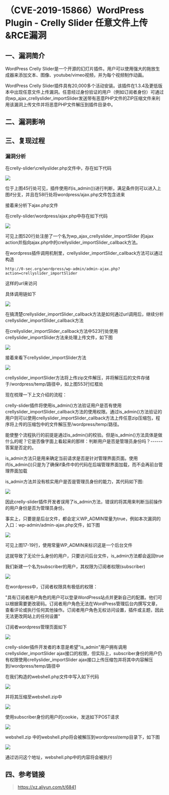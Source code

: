 （CVE-2019-15866）WordPress Plugin - Crelly Slider 任意文件上传&RCE漏洞
=======================================================================

一、漏洞简介
------------

WordPress Crelly
Slider是一个开源的幻灯片插件。用户可以使用强大的拖放生成器来添加文本、图像、youtube/vimeo视频，并为每个视频制作动画。

WordPress Crelly
Slider插件具有20,000多个活动安装。该插件在1.3.4及更低版本中出现任意文件上传漏洞。任意经过身份验证的用户（例如订阅者身份）可通过向wp\_ajax\_crellyslider\_importSlider发送带有恶意PHP文件的ZIP压缩文件来利用该漏洞上传文件并将恶意PHP文件解压到插件目录中。

二、漏洞影响
------------

三、复现过程
------------

### 漏洞分析

在crelly-slider\\crellyslider.php文件中，存在如下代码

![](./.resource/(CVE-2019-15866)WordPressPlugin-CrellySlider任意文件上传&RCE漏洞/media/rId25.png)

位于上图45行处可见，插件使用if(is\_admin())进行判断，满足条件则可以进入上图if分支，并且在58行处将wordpress/ajax.php文件包含进来

接着来分析下ajax.php文件

在crelly-slider/wordpress/ajax.php中存在如下代码

![](./.resource/(CVE-2019-15866)WordPressPlugin-CrellySlider任意文件上传&RCE漏洞/media/rId26.png)

可见上图520行处注册了一个名为wp\_ajax\_crellyslider\_importSlider 的ajax
action并指向ajax.php中的crellyslider\_importSlider\_callback方法。

在wordpress插件调用机制里，crellyslider\_importSlider\_callback方法可以通过构造

    http://0-sec.org/wordpress/wp-admin/admin-ajax.php?action=crellyslider_importSlider

这样的url来访问

具体调用链如下

![](./.resource/(CVE-2019-15866)WordPressPlugin-CrellySlider任意文件上传&RCE漏洞/media/rId27.png)

在搞清楚crellyslider\_importSlider\_callback方法是如何通过url调用后，继续分析crellyslider\_importSlider\_callback方法

在crellyslider\_importSlider\_callback方法中523行处使用crellyslider\_importSlider方法来处理上传文件，如下图

![](./.resource/(CVE-2019-15866)WordPressPlugin-CrellySlider任意文件上传&RCE漏洞/media/rId28.png)

接着来看下crellyslider\_importSlider方法

![](./.resource/(CVE-2019-15866)WordPressPlugin-CrellySlider任意文件上传&RCE漏洞/media/rId29.png)

crellyslider\_importSlider方法将上传zip文件解压，并将解压后的文件存储于/wordpress/temp/路径中，如上图553行红框处

现在梳理一下上文介绍的流程：

crelly-slider插件将使用is\_admin()方法验证用户是否有使用crellyslider\_importSlider\_callback方法的使用权限。通过is\_admin()方法验证的用户则可以使用crellyslider\_importSlider\_callback方法上传任意zip压缩包，程序将上传的压缩包中的文件解压至/wordpress/temp/路径。

能使整个流程执行的前提是通过is\_admin()的校验。但是is\_admin()方法具体是做什么的呢？它是否像字面上看起来的那样：判断用户是否是管理员身份吗？------答案是否定的。

is\_admin方法只是用来确定当前请求是否是针对管理界面页面。使用if(is\_admin())只是为了确保if条件中的代码在后端管理界面加载，而不会再前台管理界面加载

is\_admin方法并没有核实用户是否是管理员身份的能力，其代码如下图:

![](./.resource/(CVE-2019-15866)WordPressPlugin-CrellySlider任意文件上传&RCE漏洞/media/rId30.png)

因此crelly-slider插件开发者误用了is\_admin方法，错误的将其用来判断当前操作的用户身份是否为管理员身份。

事实上，只要是是后台文件，都会定义WP\_ADMIN常量为true，例如本次漏洞的入口：wp-admin/admin-ajax.php文件，如下图

![](./.resource/(CVE-2019-15866)WordPressPlugin-CrellySlider任意文件上传&RCE漏洞/media/rId31.png)

可见上图17-19行，使用常量WP\_ADMIN来标识这是一个后台文件

这就导致了无论什么身份的用户，只要访问后台文件，is\_admin方法都会返回true

我们新建一个名为subscriber的用户，其权限为订阅者权限(subscriber)

![](./.resource/(CVE-2019-15866)WordPressPlugin-CrellySlider任意文件上传&RCE漏洞/media/rId32.png)

在wordpress中，订阅者权限具有极低的权限：

"具有订阅者用户角色的用户可以登录WordPress站点并更新自己的配置。他们可以根据需要更改密码。订阅者用户角色无法在WordPress管理后台内撰写文章，查看评论或执行任何其他操作。订阅者用户角色无权访问设置，插件或主题，因此无法更改网站上的任何设置"

订阅者wordpress管理页面如下

![](./.resource/(CVE-2019-15866)WordPressPlugin-CrellySlider任意文件上传&RCE漏洞/media/rId33.png)

crelly-slider插件开发者的本意是希望"is\_admin"用户拥有调用crellyslider\_importSlider
ajax接口的权限，但实际上，subscriber身份的用户仍有权限使用crellyslider\_importSlider
ajax接口上传压缩包并将其中内容解压到/wordpress/temp/路径中

在我们构造的webshell.php文件中写入如下代码

![](./.resource/(CVE-2019-15866)WordPressPlugin-CrellySlider任意文件上传&RCE漏洞/media/rId34.png)

并将其压缩至webshell.zip中

![](./.resource/(CVE-2019-15866)WordPressPlugin-CrellySlider任意文件上传&RCE漏洞/media/rId35.png)

使用subscriber身份的用户的cookie，发送如下POST请求

![](./.resource/(CVE-2019-15866)WordPressPlugin-CrellySlider任意文件上传&RCE漏洞/media/rId36.png)

webshell.zip 中的webshell.php将会被解压到wordpress\\temp目录下，如下图

![](./.resource/(CVE-2019-15866)WordPressPlugin-CrellySlider任意文件上传&RCE漏洞/media/rId37.png)

通过访问这个地址，webshell.php中的内容将会被执行

四、参考链接
------------

> <https://xz.aliyun.com/t/6841>
